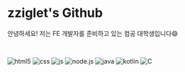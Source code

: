 
<!--
**zziglet/zziglet** is a ✨ _special_ ✨ repository because its `README.md` (this file) appears on your GitHub profile.

Here are some ideas to get you started:

- <h2>⚡Stack</h2>
<p>프로젝트와 스터디로 주로 사용해본 언어들입니다.</p>
<h2>🔭 Project</h2>
  <h3>2024.8 : wandu-gaplog 프로젝트</h3>
  <p> (개발 진행 중) </p>
  <h3>2024.7 : 코멘토 직무부트캠프 참여</h3>
  <p>[IT 8가지 직무 기초 체험 ...] 부트캠프에 참여</p>
  <h3>2024.6 : 모바일프로그래밍 프로젝트</h3>
  <p>각종 포토부스의 위치/정보/리뷰작성과 사용자별 앨범, 북마크 저장 기능의 서비스 구현(Kotlin, Jetpack compose)</p>
  <h3>2023.6 : 웹프로그래밍 프로젝트</h3>
  <p>닌텐도 사의 커비를 주제로 벽돌깨기 게임 구현(HTML/CSS, jQuery)</p>

  <br>

<h2>😄 non-Project</h2>
  <h3>2024.2-2024.5 : 건국대학교 축제준비위원회</h3>
  <p>무대기획팀 가요제 팀장</p>
  <h3>2022.6 - 2023.6 : 소리나래 회장</h3>
  <p>건국대학교 중앙동아리인 소리나래의 회장으로 활동</p>

  <br>

<h2>🤔 Study</h2>
  <h3>React</h3>
  <p>FE 개발자가 되기 위해 React, Vue.js에 대해 현재 공부 중</p>
  <h3>AWS</h3>
  <p>AWS 클라우드와 컴퓨터 네트워크에 대해 공부 중</p>
  <h3>Algorithm</h3>
  <p>코딩테스트를 준비하기 위해 백준 문제를 풀며 알고리즘 공부 </p>
  <h3>TOEIC</h3>
  <p>졸업합시다!</p>

- 🌱 I’m currently learning ...
- 👯 I’m looking to collaborate on ...
- 🤔 I’m looking for help with ...
- 💬 Ask me about ...
- 📫 How to reach me: ...
- 😄 Pronouns: ...
- ⚡ Fun fact: ...
-->
<h1>zziglet's Github</h1>
<p>안녕하세요! 저는 FE 개발자를 준비하고 있는 컴공 대학생입니다😄</p>
<br>

![html5](https://img.shields.io/badge/HTML5-E34F26?style=for-the-badge&logo=html5&logoColor=white)
![css](https://img.shields.io/badge/CSS-239120?&style=for-the-badge&logo=css3&logoColor=white)
![js](https://img.shields.io/badge/JavaScript-F7DF1E?style=for-the-badge&logo=JavaScript&logoColor=white)
![node.js](https://img.shields.io/badge/Node.js-43853D?style=for-the-badge&logo=node.js&logoColor=white)
![java](https://img.shields.io/badge/Java-ED8B00?style=for-the-badge&logo=openjdk&logoColor=white)
![kotlin](https://img.shields.io/badge/Kotlin-0095D5?&style=for-the-badge&logo=kotlin&logoColor=white)
![C](https://img.shields.io/badge/C-0095D5?&style=for-the-badge&logo=C&logoColor=white)
</details>

<br>
<br>

